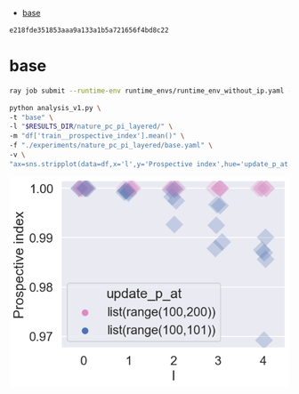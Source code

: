 <!-- TOC -->

- [base](#base)

<!-- /TOC -->

```bash
e218fde351853aaa9a133a1b5a721656f4bd8c22
```

# base

```bash
ray job submit --runtime-env runtime_envs/runtime_env_without_ip.yaml --address $pssr -- python main.py -c nature_pc_pi_layered/base
```

```bash
python analysis_v1.py \
-t "base" \
-l "$RESULTS_DIR/nature_pc_pi_layered/" \
-m "df['train__prospective_index'].mean()" \
-f "./experiments/nature_pc_pi_layered/base.yaml" \
-v \
"ax=sns.stripplot(data=df,x='l',y='Prospective index',hue='update_p_at',size=20,marker='D',edgecolor='gray',alpha=0.25,palette=np.concatenate((sns.color_palette()[6:7], sns.color_palette()[0:1])))"
```

![](./base-.png)
